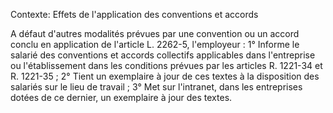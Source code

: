 Contexte: Effets de l'application des conventions  et accords

A défaut d'autres modalités prévues par une convention ou un accord conclu en application de l'article L. 2262-5, l'employeur : 1° Informe le salarié des conventions et accords collectifs applicables dans l'entreprise ou l'établissement dans les conditions prévues par les articles R. 1221-34 et R. 1221-35 ; 2° Tient un exemplaire à jour de ces textes à la disposition des salariés sur le lieu de travail ; 3° Met sur l'intranet, dans les entreprises dotées de ce dernier, un exemplaire à jour des textes.